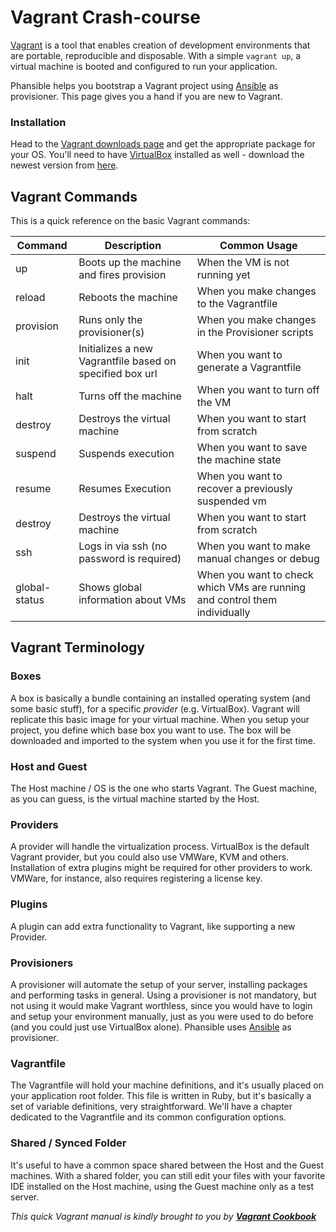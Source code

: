 # Vagrant Crash-course

[Vagrant](http://vagrantup.com) is a tool that enables creation of development environments that are portable, reproducible and disposable. With a simple
`vagrant up`, a virtual machine is booted and configured to run your application.

Phansible helps you bootstrap a Vagrant project using [Ansible](http://www.ansible.com) as provisioner.
This page gives you a hand if you are new to Vagrant.

### Installation
Head to the [Vagrant downloads page](http://www.vagrantup.com/downloads.html) and get the appropriate package for your OS.
You'll need to have [VirtualBox](https://www.virtualbox.org/) installed as well - download the newest version from [here](https://www.virtualbox.org/wiki/Downloads).

## Vagrant Commands
This is a quick reference on the basic Vagrant commands:

<table class="ui table segment">
    <thead>
        <tr>
            <th>Command</th>
            <th>Description</th>
            <th>Common Usage</th>
        </tr>
    </thead>
    <tbody>
        <tr>
            <td>up</td>
            <td>Boots up the machine and fires provision</td>
            <td>When the VM is not running yet</td>
        </tr>
        <tr>
            <td>reload</td>
            <td>Reboots the machine</td>
            <td>When you make changes to the Vagrantfile</td>
        </tr>
        <tr>
            <td>provision</td>
            <td>Runs only the provisioner(s)</td>
            <td>When you make changes in the Provisioner scripts</td>
        </tr>
        <tr>
            <td>init</td>
            <td>Initializes a new Vagrantfile based on specified box url</td>
            <td>When you want to generate a Vagrantfile</td>
        </tr>
        <tr>
            <td>halt</td>
            <td>Turns off the machine</td>
            <td>When you want to turn off the VM</td>
        </tr>
        <tr>
            <td>destroy</td>
            <td>Destroys the virtual machine</td>
            <td>When you want to start from scratch</td>
        </tr>
        <tr>
            <td>suspend</td>
            <td>Suspends execution</td>
            <td>When you want to save the machine state</td>
        </tr>
        <tr>
            <td>resume</td>
            <td>Resumes Execution</td>
            <td>When you want to recover a previously suspended vm</td>
        </tr>
        <tr>
            <td>destroy</td>
            <td>Destroys the virtual machine</td>
            <td>When you want to start from scratch</td>
        </tr>
      <tr>
          <td>ssh</td>
          <td>Logs in via ssh (no password is required)</td>
          <td>When you want to make manual changes or debug</td>
      </tr>
      <tr>
          <td>global-status</td>
          <td>Shows global information about VMs</td>
          <td>When you want to check which VMs are running and control them individually</td>
      </tr>
    </tbody>
</table>

## Vagrant Terminology

### Boxes
A box is basically a bundle containing an installed operating system (and some basic stuff), for a specific _provider_ (e.g. VirtualBox). Vagrant will replicate this basic image for your virtual machine. When you setup your project, you define which base box you want to use. The box will be downloaded and imported to the system when you use it for the first time.

### Host and Guest
The Host machine / OS is the one who starts Vagrant. The Guest machine, as you can guess, is the virtual machine started by the Host.

### Providers
A provider will handle the virtualization process. VirtualBox is the default Vagrant provider, but you could also use VMWare, KVM and others. Installation of extra plugins might be required for other providers to work. VMWare, for instance, also requires registering a license key.

### Plugins
A plugin can add extra functionality to Vagrant, like supporting a new Provider.

### Provisioners
A provisioner will automate the setup of your server, installing packages and performing tasks in general. Using a provisioner is not mandatory, but not using it would make Vagrant worthless, since you would have to login and setup your environment manually, just as you were used to do before (and you could just use VirtualBox alone).
Phansible uses [Ansible](http://www.ansible.com) as provisioner.

### Vagrantfile
The Vagrantfile will hold your machine definitions, and it's usually placed on your application root folder. This file is written in Ruby, but it's basically a set of variable definitions, very straightforward. We'll have a chapter dedicated to the Vagrantfile and its common configuration options.

### Shared / Synced Folder
It's useful to have a common space shared between the Host and the Guest machines. With a shared folder, you can still edit your files with your favorite IDE installed on the Host machine, using the Guest machine only as a test server.


<div class="ui raised right aligned segment">
<em>This quick Vagrant manual is kindly brought to you by <strong><a href="https://leanpub.com/vagrantcookbook">Vagrant Cookbook</a></strong> <i class="food icon"></i></em>
</div>